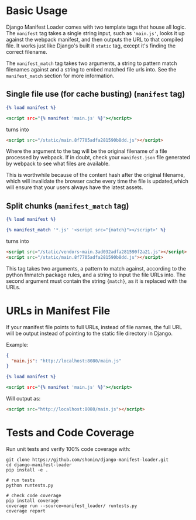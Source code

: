 # Basic Usage

Django Manifest Loader comes with two template tags that house all logic. The `manifest` tag takes a single string 
input, such as `'main.js'`, looks it up against the webpack manifest, and then outputs the URL to that compiled file.
It works just like Django's built it `static` tag, except it's finding the correct filename.

The `manifest_match` tag takes two arguments, a string to pattern match filenames against and a string to embed matched file urls into. See the `manifest_match` section for more information.

## Single file use (for cache busting) (`manifest` tag)

```djangotemplate
{% load manifest %}

<script src="{% manifest 'main.js' %}"></script>
```

turns into

```html
<script src="/static/main.8f7705adfa281590b8dd.js"></script>
```

Where the argument to the tag will be the original filename of a file processed by webpack. If in doubt, check your 
`manifest.json` file generated by webpack to see what files are available. 

This is worthwhile because of the content hash after the original filename, which will invalidate the browser cache every time the file is updated,which will ensure that your users always have the latest assets. 

## Split chunks (`manifest_match` tag)

```djangotemplate
{% load manifest %}

{% manifest_match '*.js' '<script src="{match}"></script>' %}
```

turns into

```html
<script src="/static/vendors~main.3ad032adfa281590f2a21.js"></script>
<script src="/static/main.8f7705adfa281590b8dd.js"></script>
```

This tag takes two arguments, a pattern to match against, according to the python fnmatch package rules, 
and a string to input the file URLs into. The second argument must contain the string `{match}`, as it is replaced with the URLs. 

# URLs in Manifest File

If your manifest file points to full URLs, instead of file names, the full URL will be output instead of pointing to the static file directory in Django.

Example:

```json
{
  "main.js": "http://localhost:8080/main.js"
}
```

```djangotemplate
{% load manifest %}

<script src="{% manifest 'main.js' %}"></script>
```

Will output as:

```html
<script src="http://localhost:8080/main.js"></script>
```


# Tests and Code Coverage

Run unit tests and verify 100% code coverage with:

```
git clone https://github.com/shonin/django-manifest-loader.git
cd django-manifest-loader
pip install -e .

# run tests
python runtests.py

# check code coverage
pip install coverage
coverage run --source=manifest_loader/ runtests.py
coverage report
```
